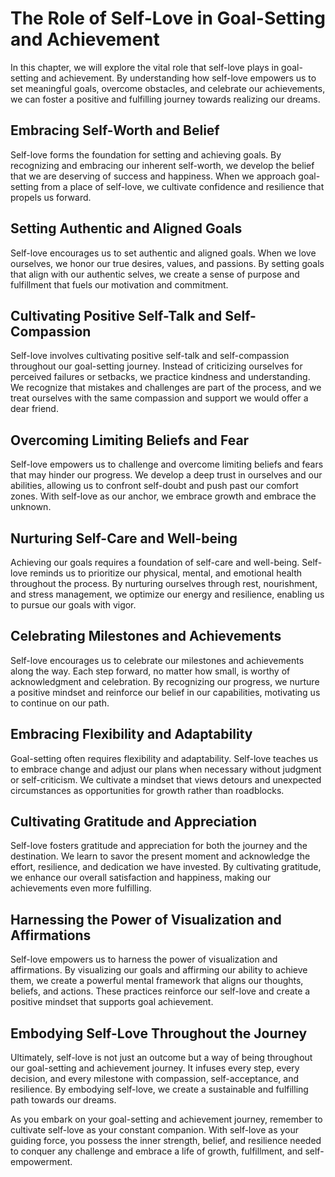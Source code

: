 # The Role of Self-Love in Goal-Setting and Achievement

In this chapter, we will explore the vital role that self-love plays in goal-setting and achievement. By understanding how self-love empowers us to set meaningful goals, overcome obstacles, and celebrate our achievements, we can foster a positive and fulfilling journey towards realizing our dreams.

## Embracing Self-Worth and Belief

Self-love forms the foundation for setting and achieving goals. By recognizing and embracing our inherent self-worth, we develop the belief that we are deserving of success and happiness. When we approach goal-setting from a place of self-love, we cultivate confidence and resilience that propels us forward.

## Setting Authentic and Aligned Goals

Self-love encourages us to set authentic and aligned goals. When we love ourselves, we honor our true desires, values, and passions. By setting goals that align with our authentic selves, we create a sense of purpose and fulfillment that fuels our motivation and commitment.

## Cultivating Positive Self-Talk and Self-Compassion

Self-love involves cultivating positive self-talk and self-compassion throughout our goal-setting journey. Instead of criticizing ourselves for perceived failures or setbacks, we practice kindness and understanding. We recognize that mistakes and challenges are part of the process, and we treat ourselves with the same compassion and support we would offer a dear friend.

## Overcoming Limiting Beliefs and Fear

Self-love empowers us to challenge and overcome limiting beliefs and fears that may hinder our progress. We develop a deep trust in ourselves and our abilities, allowing us to confront self-doubt and push past our comfort zones. With self-love as our anchor, we embrace growth and embrace the unknown.

## Nurturing Self-Care and Well-being

Achieving our goals requires a foundation of self-care and well-being. Self-love reminds us to prioritize our physical, mental, and emotional health throughout the process. By nurturing ourselves through rest, nourishment, and stress management, we optimize our energy and resilience, enabling us to pursue our goals with vigor.

## Celebrating Milestones and Achievements

Self-love encourages us to celebrate our milestones and achievements along the way. Each step forward, no matter how small, is worthy of acknowledgment and celebration. By recognizing our progress, we nurture a positive mindset and reinforce our belief in our capabilities, motivating us to continue on our path.

## Embracing Flexibility and Adaptability

Goal-setting often requires flexibility and adaptability. Self-love teaches us to embrace change and adjust our plans when necessary without judgment or self-criticism. We cultivate a mindset that views detours and unexpected circumstances as opportunities for growth rather than roadblocks.

## Cultivating Gratitude and Appreciation

Self-love fosters gratitude and appreciation for both the journey and the destination. We learn to savor the present moment and acknowledge the effort, resilience, and dedication we have invested. By cultivating gratitude, we enhance our overall satisfaction and happiness, making our achievements even more fulfilling.

## Harnessing the Power of Visualization and Affirmations

Self-love empowers us to harness the power of visualization and affirmations. By visualizing our goals and affirming our ability to achieve them, we create a powerful mental framework that aligns our thoughts, beliefs, and actions. These practices reinforce our self-love and create a positive mindset that supports goal achievement.

## Embodying Self-Love Throughout the Journey

Ultimately, self-love is not just an outcome but a way of being throughout our goal-setting and achievement journey. It infuses every step, every decision, and every milestone with compassion, self-acceptance, and resilience. By embodying self-love, we create a sustainable and fulfilling path towards our dreams.

As you embark on your goal-setting and achievement journey, remember to cultivate self-love as your constant companion. With self-love as your guiding force, you possess the inner strength, belief, and resilience needed to conquer any challenge and embrace a life of growth, fulfillment, and self-empowerment.
